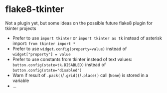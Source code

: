# flake8-tkinter
Not a plugin yet, but some ideas on the possible future flake8 plugin for tkinter projects

- Prefer to use `import tkinter` or `import tkinter as tk` instead of asterisk import: `from tkinter import *`
- Prefer to use `widget.config(property=value)` instead of `widget["property"] = value`
- Prefer to use constants from tkinter instead of text values: `button.config(state=tk.DISABLED)` instead of `button.config(state="disabled")`
- Warn if result of `.pack()`/`.grid()`/`.place()` call (`None`) is stored in a variable
- ...
